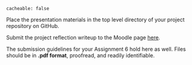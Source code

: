 ```
cacheable: false
```

Place the presentation materials in the top level directory of your project repository on GitHub.


Submit the project reflection writeup to the Moodle page [here](https://moodle.pugetsound.edu/moodle/mod/assign/view.php?id=373376).

The submission guidelines for your Assignment 6 hold here as well. Files should be in **.pdf format**, proofread, and readily identifiable.
